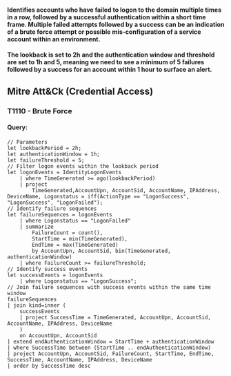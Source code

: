 #### Identifies accounts who have failed to logon to the domain multiple times in a row, followed by a successful authentication within a short time frame. Multiple failed attempts followed by a success can be an indication of a brute force attempt or possible mis-configuration of a service account within an environment.
#### The lookback is set to 2h and the authentication window and threshold are set to 1h and 5, meaning we need to see a minimum of 5 failures followed by a success for an account within 1 hour to surface an alert.

## Mitre Att&Ck (Credential Access)
### T1110 - Brute Force

#### Query: 
```KQL
// Parameters
let lookbackPeriod = 2h;
let authenticationWindow = 1h;
let failureThreshold = 5;
// Filter logon events within the lookback period
let logonEvents = IdentityLogonEvents
    | where TimeGenerated >= ago(lookbackPeriod)
    | project
        TimeGenerated,AccountUpn, AccountSid, AccountName, IPAddress, DeviceName, Logonstatus = iff(ActionType == "LogonSuccess", "LogonSuccess", "LogonFailed");
// Identify failure sequences
let failureSequences = logonEvents
    | where Logonstatus == "LogonFailed"
    | summarize
        FailureCount = count(),
        StartTime = min(TimeGenerated),
        EndTime = max(TimeGenerated)
        by AccountUpn, AccountSid, bin(TimeGenerated, authenticationWindow)
    | where FailureCount >= failureThreshold;
// Identify success events
let successEvents = logonEvents
    | where Logonstatus == "LogonSuccess";
// Join failure sequences with success events within the same time window
failureSequences
| join kind=inner (
    successEvents
    | project SuccessTime = TimeGenerated, AccountUpn, AccountSid, AccountName, IPAddress, DeviceName
    )
    on AccountUpn, AccountSid
| extend endAuthenticationWindow = StartTime + authenticationWindow
| where SuccessTime between (StartTime .. endAuthenticationWindow)
| project AccountUpn, AccountSid, FailureCount, StartTime, EndTime, SuccessTime, AccountName, IPAddress, DeviceName
| order by SuccessTime desc
```
